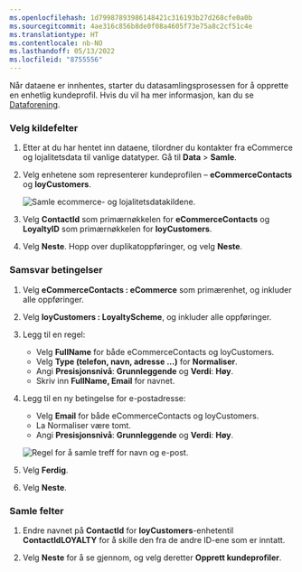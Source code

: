 ```yaml
---
ms.openlocfilehash: 1d79987893986148421c316193b27d268cfe0a0b
ms.sourcegitcommit: 4ae316c856b8de0f08a4605f73e75a8c2cf51c4e
ms.translationtype: HT
ms.contentlocale: nb-NO
ms.lasthandoff: 05/13/2022
ms.locfileid: "8755556"
---
```

Når dataene er innhentes, starter du datasamlingsprosessen for å opprette en enhetlig kundeprofil. Hvis du vil ha mer informasjon, kan du se [Dataforening](../data-unification.md).

### <a name="select-source-fields"></a>Velg kildefelter

1. Etter at du har hentet inn dataene, tilordner du kontakter fra eCommerce og lojalitetsdata til vanlige datatyper. Gå til **Data** > **Samle**.

1. Velg enhetene som representerer kundeprofilen – **eCommerceContacts** og **loyCustomers**.

   ![Samle ecommerce- og lojalitetsdatakildene.](../media/unify-ecommerce-loyalty.png)

1. Velg **ContactId** som primærnøkkelen for **eCommerceContacts** og **LoyaltyID** som primærnøkkelen for **loyCustomers**.

1. Velg **Neste**. Hopp over duplikatoppføringer, og velg **Neste**.

### <a name="match-conditions"></a>Samsvar betingelser

1. Velg **eCommerceContacts : eCommerce** som primærenhet, og inkluder alle oppføringer.

1. Velg **loyCustomers : LoyaltyScheme**, og inkluder alle oppføringer.

1. Legg til en regel:
   - Velg **FullName** for både eCommerceContacts og loyCustomers.
   - Velg **Type (telefon, navn, adresse ...)** for **Normaliser**.
   - Angi **Presisjonsnivå**: **Grunnleggende** og **Verdi**: **Høy**.
   - Skriv inn **FullName, Email** for navnet.

1. Legg til en ny betingelse for e-postadresse:
   - Velg **Email** for både eCommerceContacts og loyCustomers.
   - La Normaliser være tomt.
   - Angi **Presisjonsnivå**: **Grunnleggende** og **Verdi**: **Høy**.

   ![Regel for å samle treff for navn og e-post.](../media/unify-match-rule.png)

1. Velg **Ferdig**.

1. Velg **Neste**.

### <a name="unify-fields"></a>Samle felter

1. Endre navnet på **ContactId** for **loyCustomers**-enhetentil **ContactIdLOYALTY** for å skille den fra de andre ID-ene som er inntatt.

1. Velg **Neste** for å se gjennom, og velg deretter **Opprett kundeprofiler**.
